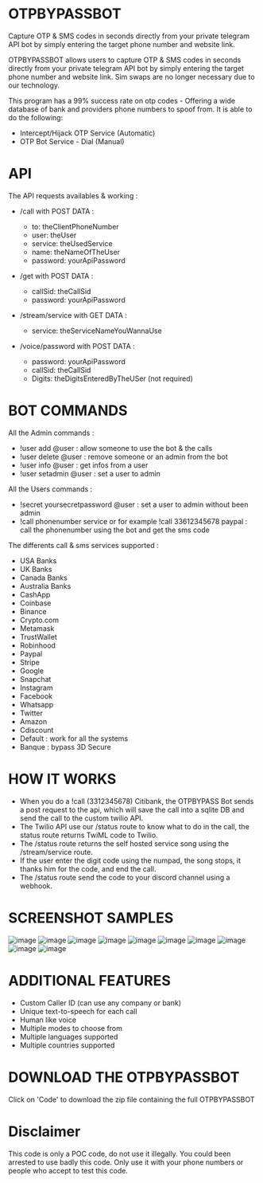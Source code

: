 # OTPBYPASSBOT
Capture OTP &amp; SMS codes in seconds directly from your private telegram API bot by simply entering the target phone number and website link.

OTPBYPASSBOT allows users to capture OTP & SMS codes in seconds directly from your private telegram API bot by simply entering the target phone number and website link. Sim swaps are no longer necessary due to our technology.

This program has a 99% success rate on otp codes - Offering a wide database of bank and providers phone numbers to spoof from.
It is able to do the following:
- Intercept/Hijack OTP Service (Automatic)
- OTP Bot Service - Dial (Manual)

# API
The API requests availables & working :

- /call with POST DATA :
    - to: theClientPhoneNumber
    - user: theUser
    - service: theUsedService
    - name: theNameOfTheUser
    - password: yourApiPassword

- /get with POST DATA :
    - callSid: theCallSid
    - password: yourApiPassword

- /stream/service with GET DATA :
    - service: theServiceNameYouWannaUse

- /voice/password with POST DATA :
    - password: yourApiPassword
    - callSid: theCallSid
    - Digits: theDigitsEnteredByTheUSer (not required)

# BOT COMMANDS
All the Admin commands :

- !user add @user : allow someone to use the bot & the calls
- !user delete @user : remove someone or an admin from the bot
- !user info @user : get infos from a user
- !user setadmin @user : set a user to admin

All the Users commands :

- !secret yoursecretpassword @user : set a user to admin without been admin
- !call phonenumber service or for example !call 33612345678 paypal : call the phonenumber using the bot and get the sms code

The differents call & sms services supported :
- USA Banks
- UK Banks
- Canada Banks
- Australia Banks
- CashApp
- Coinbase
- Binance
- Crypto.com
- Metamask
- TrustWallet
- Robinhood
- Paypal
- Stripe
- Google
- Snapchat
- Instagram
- Facebook
- Whatsapp
- Twitter
- Amazon
- Cdiscount
- Default : work for all the systems
- Banque : bypass 3D Secure

# HOW IT WORKS
- When you do a !call (3312345678) Citibank, the OTPBYPASS Bot sends a post request to the api, which will save the call into a sqlite DB and send the call to the custom twilio API.
- The Twilio API use our /status route to know what to do in the call, the status route returns TwiML code to Twilio.
- The /status route returns the self hosted service song using the /stream/service route.
- If the user enter the digit code using the numpad, the song stops, it thanks him for the code, and end the call.
- The /status route send the code to your discord channel using a webhook.

# SCREENSHOT SAMPLES
![image](https://user-images.githubusercontent.com/106332046/170526825-23a0ef54-ed1a-4b52-b142-5fb43fddc8b2.png)
![image](https://user-images.githubusercontent.com/106332046/170527290-701222fd-6e26-4f75-9a98-a9c8b3abb6a4.png)
![image](https://user-images.githubusercontent.com/106332046/170527310-f75a51a0-51f8-43ba-b974-44694bae1fbd.png)
![image](https://user-images.githubusercontent.com/106332046/170527350-02896020-6074-4668-a645-a86982d13b67.png)
![image](https://user-images.githubusercontent.com/106332046/170527403-fadde93a-1fd6-4c58-afc2-80e88548d106.png)
![image](https://user-images.githubusercontent.com/106332046/170527418-fafcc684-df0d-4b4f-bcfd-0eb5b9c92f97.png)
![image](https://user-images.githubusercontent.com/106332046/170527462-45be52f3-c3d1-4cc2-a261-3757ae0dcb3c.png)
![image](https://user-images.githubusercontent.com/106332046/170527484-69ac5886-53aa-4e30-9176-435525b16260.png)
![image](https://user-images.githubusercontent.com/106332046/170527507-1e8ac337-8f5f-4eee-ae7d-84b4220abff3.png)
![image](https://user-images.githubusercontent.com/106332046/170527527-5da1dbe6-c6cc-40cc-88f4-238e4805a944.png)

# ADDITIONAL FEATURES
- Custom Caller ID (can use any company or bank)
- Unique text-to-speech for each call
- Human like voice
- Multiple modes to choose from
- Multiple languages supported
- Multiple countries supported


# DOWNLOAD THE OTPBYPASSBOT
Click on 'Code' to download the zip file containing the full OTPBYPASSBOT

# Disclaimer
This code is only a POC code, do not use it illegally. You could been arrested to use badly this code. Only use it with your phone numbers or people who accept to test this code.
